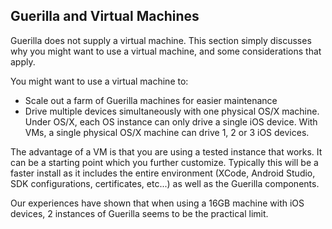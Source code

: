 ## Guerilla and Virtual Machines

Guerilla does not supply a virtual machine. This section simply discusses why you might want to use a virtual machine, and some considerations that apply.

You might want to use a virtual machine to:
 
- Scale out a farm of Guerilla machines for easier maintenance
- Drive multiple devices simultaneously with one physical OS/X machine. Under OS/X, each OS instance can only drive a single iOS device. With VMs, a single physical OS/X machine can drive 1, 2 or 3 iOS devices.

The advantage of a VM is that you are using a tested instance that works. It can be a starting point which you further customize. Typically this will be a faster install as it includes the entire environment (XCode, Android Studio, SDK configurations, certificates, etc...) as well as the Guerilla components.

Our experiences have shown that when using a 16GB machine with iOS devices, 2 instances of Guerilla seems to be the practical limit.
